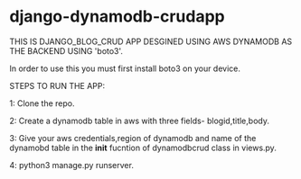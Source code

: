 # django-dynamodb-crudapp
THIS IS DJANGO_BLOG_CRUD APP DESGINED USING AWS DYNAMODB AS THE BACKEND USING 'boto3'.

In order to use this you must  first install boto3 on your device.

STEPS TO RUN THE APP:

1: Clone the repo.

2: Create a dynamodb table in aws with three fields- blogid,title,body.

3: Give your aws credentials,region of dynamodb and name of the dynamobd table in the __init__ fucntion of dynamodbcrud class in views.py.

4: python3 manage.py runserver.
